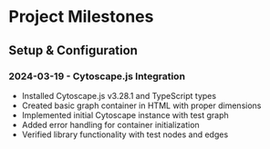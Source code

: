 # Project Milestones

## Setup & Configuration

### 2024-03-19 - Cytoscape.js Integration

- Installed Cytoscape.js v3.28.1 and TypeScript types
- Created basic graph container in HTML with proper dimensions
- Implemented initial Cytoscape instance with test graph
- Added error handling for container initialization
- Verified library functionality with test nodes and edges
